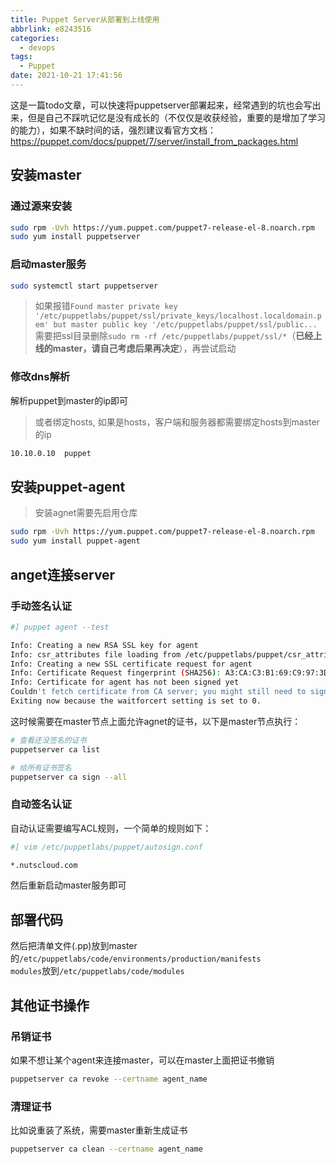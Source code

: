 ```yaml
---
title: Puppet Server从部署到上线使用
abbrlink: e8243516
categories:
  - devops
tags:
  - Puppet
date: 2021-10-21 17:41:56
---
```


这是一篇todo文章，可以快速将puppetserver部署起来，经常遇到的坑也会写出来，但是自己不踩吭记忆是没有成长的（不仅仅是收获经验，重要的是增加了学习的能力），如果不缺时间的话，强烈建议看官方文档：<https://puppet.com/docs/puppet/7/server/install_from_packages.html>  

## 安装master

### 通过源来安装

```bash
sudo rpm -Uvh https://yum.puppet.com/puppet7-release-el-8.noarch.rpm
sudo yum install puppetserver
```

### 启动master服务

```bash
sudo systemctl start puppetserver
```

> 如果报错`Found master private key '/etc/puppetlabs/puppet/ssl/private_keys/localhost.localdomain.pem' but master public key '/etc/puppetlabs/puppet/ssl/public...`需要把ssl目录删除`sudo rm -rf /etc/puppetlabs/puppet/ssl/*`（**已经上线的master，请自己考虑后果再决定**），再尝试启动

### 修改dns解析

解析puppet到master的ip即可

> 或者绑定hosts, 如果是hosts，客户端和服务器都需要绑定hosts到master的ip

```txt
10.10.0.10  puppet
```

## 安装puppet-agent

> 安装agnet需要先启用仓库

```bash
sudo rpm -Uvh https://yum.puppet.com/puppet7-release-el-8.noarch.rpm
sudo yum install puppet-agent
```

## anget连接server

### 手动签名认证

```bash
#] puppet agent --test

Info: Creating a new RSA SSL key for agent
Info: csr_attributes file loading from /etc/puppetlabs/puppet/csr_attributes.yaml
Info: Creating a new SSL certificate request for agent
Info: Certificate Request fingerprint (SHA256): A3:CA:C3:B1:69:C9:97:3D:3A:BB:A4:F0:E5:15:34:A5:74:B5:86:08:E1:A9:02:A6:D4:91:12:04:6A:89:76:70
Info: Certificate for agent has not been signed yet
Couldn't fetch certificate from CA server; you might still need to sign this agent's certificate (agent).
Exiting now because the waitforcert setting is set to 0.
```

这时候需要在master节点上面允许agnet的证书，以下是master节点执行：

```bash
# 查看还没签名的证书
puppetserver ca list

# 给所有证书签名
puppetserver ca sign --all
```

### 自动签名认证

自动认证需要编写ACL规则，一个简单的规则如下：

```bash
#] vim /etc/puppetlabs/puppet/autosign.conf

*.nutscloud.com
```

然后重新启动master服务即可

## 部署代码

然后把清单文件(.pp)放到master的`/etc/puppetlabs/code/environments/production/manifests`  
`modules`放到`/etc/puppetlabs/code/modules`

## 其他证书操作

### 吊销证书

如果不想让某个agent来连接master，可以在master上面把证书撤销

```bash
puppetserver ca revoke --certname agent_name
```

### 清理证书

比如说重装了系统，需要master重新生成证书

```bash
puppetserver ca clean --certname agent_name
```
